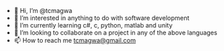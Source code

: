 - 👋 Hi, I’m @tcmagwa
- 👀 I’m interested in anything to do with software development
- 🌱 I’m currently learning c#, c, python, matlab and unity
- 💞️ I’m looking to collaborate on a project in any of the above languages
- 📫 How to reach me tcmagwa@gmail.com

<!---
tcmagwa/tcmagwa is a ✨ special ✨ repository because its `README.md` (this file) appears on your GitHub profile.
You can click the Preview link to take a look at your changes.
--->
